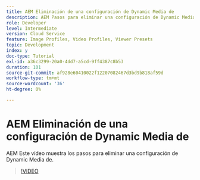 ```yaml
---
title: AEM Eliminación de una configuración de Dynamic Media de
description: AEM Pasos para eliminar una configuración de Dynamic Media de la configuración de AEM Assets de la.
role: Developer
level: Intermediate
version: Cloud Service
feature: Image Profiles, Video Profiles, Viewer Presets
topic: Development
index: y
doc-type: Tutorial
exl-id: a36c3299-20a0-4dd7-a5cd-9ff4387c8b53
duration: 101
source-git-commit: af928e60410022f12207082467d3bd9b818af59d
workflow-type: tm+mt
source-wordcount: '36'
ht-degree: 0%

---
```


# AEM Eliminación de una configuración de Dynamic Media de

AEM Este vídeo muestra los pasos para eliminar una configuración de Dynamic Media de.

>[!VIDEO](https://video.tv.adobe.com/v/335363?quality=12&learn=on)
